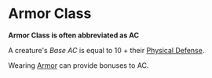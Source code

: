 # Armor Class

**Armor Class is often abbreviated as AC**

A creature's *Base AC* is equal to 10 + their [Physical Defense](Physical%20Defense.md).

Wearing [Armor](../../Items%20and%20Gear/Armor/Armor.md) can provide bonuses to AC.
